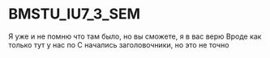 # BMSTU_IU7_3_SEM
 Я уже и не помню что там было, но вы сможете, я в вас верю
Вроде как только тут у нас по С начались заголовочники, но это не точно